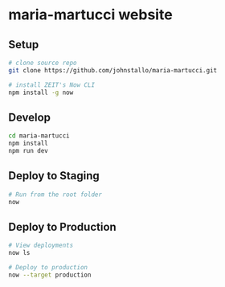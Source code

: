 # maria-martucci website

## Setup
``` bash
# clone source repo
git clone https://github.com/johnstallo/maria-martucci.git

# install ZEIT's Now CLI
npm install -g now
```

## Develop
```bash
cd maria-martucci
npm install
npm run dev
```

## Deploy to Staging
```bash
# Run from the root folder
now
```
## Deploy to Production
```bash
# View deployments
now ls

# Deploy to production
now --target production 
```
